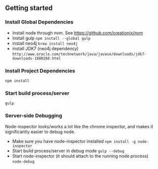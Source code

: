 ## Getting started

### Install Global Dependencies
- Install node through nvm. See https://github.com/creationix/nvm
- Install gulp
`npm install --global gulp`
- install neo4j
`brew install neo4j`
- install JDK7 (neo4j dependency)
`http://www.oracle.com/technetwork/java/javase/downloads/jdk7-downloads-1880260.html`

### Install Project Dependencies
`npm install`

### Start build process/server
`gulp`

### Server-side Debugging
Node-inspector looks/works a lot like the chrome inspector, and makes it significantly easier to debug node.

- Make sure you have node-inspector installed
`npm install -g node-inspector`
- Start build process/server in debug mode
`gulp --debug`
- Start node-inspector (it should attach to the running node process)
`node-debug`
